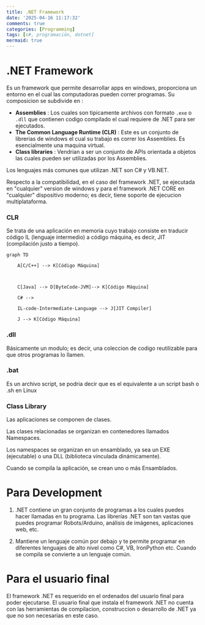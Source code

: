 ```yaml
---
title: .NET Framework
date: '2025-04-16 11:17:32'
comments: true
categories: [Programming]
tags: [c#, programación, dotnet]
mermaid: true
---
```


# .NET Framework

Es un framework que permite desarrollar apps en windows, proporciona un entorno en el cual las computadoras pueden correr programas.
Su composicion se subdivide en :
- **Assemblies** : Los cuales son tipicamente archivos con formato `.exe` o `.dll`  que contienen codigo compilado el cual requiere de .NET para ser ejecutados.
- **The Common Language Runtime (CLR)** : Este es un conjunto de librerias de windows el cual su trabajo es correr los Assemblies. Es esencialmente una maquina virtual.
- **Class libraries** : Vendrian a ser un conjunto de APIs orientada a objetos las cuales pueden ser utilizadas por los Assemblies.
 
Los lenguajes más comunes que utilizan .NET son C# y VB.NET.

Respecto a la compatibilidad, en el caso del framework .NET, se ejecutada en "cualquier" version de windows y para el framework .NET CORE en "cualquier" dispositivo moderno; es decir, tiene soporte de ejecucion multiplataforma.
 

### CLR

Se trata de una aplicación en memoria cuyo trabajo consiste en traducir código IL (lenguaje intermedio) a código máquina, es decir, JIT (compilación justo a tiempo).
 

```mermaid
graph TD

    A[C/C++] --> K[Código Máquina]

  

    C[Java] --> D[ByteCode-JVM]--> K[Código Máquina]

    C# -->

    IL-code-Intermediate-Language --> J[JIT Compiler]

    J --> K[Código Máquina]
```



### .dll

Básicamente un modulo; es decir, una coleccion de codigo reutilizable para que otros programas lo llamen.
 
### .bat

Es un archivo script, se podria decir que es el equivalente a un script bash o .sh en Linux
 
### Class Library

Las aplicaciones se componen de clases.  

Las clases relacionadas se organizan en contenedores llamados Namespaces.  

Los namespaces se organizan en un ensamblado, ya sea un EXE (ejecutable) o una DLL (biblioteca vinculada dinámicamente).

Cuando se compila la aplicación, se crean uno o más Ensamblados.

# Para Development


1. .NET contiene un gran conjunto de programas a los cuales puedes hacer llamadas en tu programa. Las librerías .NET son tan vastas que puedes programar Robots/Arduino, análisis de imágenes, aplicaciones web, etc.

2. Mantiene un lenguaje común por debajo y te permite programar en diferentes lenguajes de alto nivel como C#, VB, IronPython etc. Cuando se compila se convierte a un lenguaje común.   
 

# Para el usuario final

El framework .NET es requerido en el ordenados del usuario final para poder ejecutarse. 
El usuario final que instala el framework .NET no cuenta con las herramientas de compilacion, construccion o desarrollo de .NET ya que no son necesarias en este caso. 
 